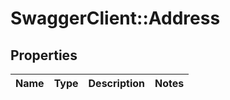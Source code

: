 # SwaggerClient::Address

## Properties
Name | Type | Description | Notes
------------ | ------------- | ------------- | -------------


